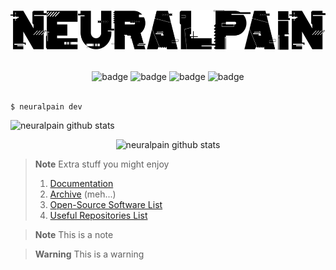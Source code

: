 <p align="center">
  <picture>
    <source srcset="assets/images/neuralpain-dark.svg" media="(prefers-color-scheme: dark)" height="64px" alt="neuralpain logo dark">
    <img src="assets/images/neuralpain-light.svg" height="64px" alt="neuralpain logo light">
  </picture>
  <br><br>
</p>

<p align="center">
  <img src="https://img.shields.io/badge/GitHub-100000?style=for-the-badge&logo=github&logoColor=white" alt="badge">
  <img src="https://img.shields.io/badge/Windows-0078D6?style=for-the-badge&logo=windows&logoColor=white" alt="badge">
  <img src="https://img.shields.io/badge/mac%20os-000000?style=for-the-badge&logo=apple&logoColor=white" alt="badge">
  <img src="https://img.shields.io/badge/Linux-FCC624?style=for-the-badge&logo=linux&logoColor=black" alt="badge">
  <br><br>
</p>

```
$ neuralpain dev
```

![neuralpain github stats](https://github-readme-activity-graph.cyclic.app/graph?username=neuralpain&theme=github-compact)

<p align="center">
  <img src="https://github-readme-stats.vercel.app/api?username=neuralpain&show_icons=true&theme=dark&include_all_commits=true" alt="neuralpain github stats">
</p>

> **Note**
> Extra stuff you might enjoy
> 1. [Documentation](./docs)
> 2. [Archive](./archive) (meh...)
> 3. [Open-Source Software List](./docs/OpenSourceSoftwareList.md)
> 4. [Useful Repositories List](./docs/UsefulRepositories.md)

> **Note**
> This is a note

> **Warning**
> This is a warning